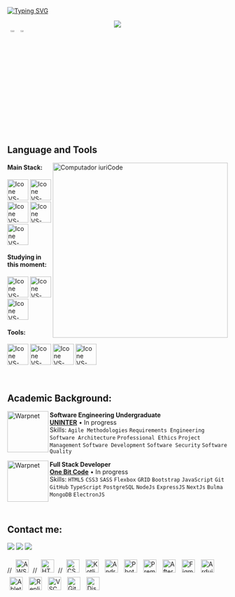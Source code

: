 [![Typing SVG](https://readme-typing-svg.herokuapp.com?color=FF3670&size=35&center=true&vCenter=true&width=1000&lines=My+name+is+Ren;I'm+Software+Engineering+Student)](https://git.io/typing-svg)
<div align="center">
<img src="https://github.com/RenWro/RenWro/assets/134458911/29143b94-27ae-4226-9454-47a0d54627c0">
</div>




<div style="display: flex; flex-wrap: wrap;">
<br>

<div align="center" style="margin-bottom:200px">
 <img width=45% align="center" src="https://github-readme-stats.vercel.app/api?username=RenWro&theme=transparent&show_icons=true" />
 <img width=40% align="center" src="https://github-readme-stats.vercel.app/api/top-langs/?username=RenWro&layout=compact&theme=transparent" />
</div>
</div>


<br>

</p>

## Language and Tools

<img src="https://raw.githubusercontent.com/MicaelliMedeiros/micaellimedeiros/master/image/computer-illustration.png" min-width="400px" max-width="400px" width="400px" align="right" alt="Computador iuriCode">

#### Main Stack:
  [<img height="48px" width="48px" alt="Icone VS-Code" src="https://skillicons.dev/icons?i=html"/>](https://developer.mozilla.org/en-US/docs/Web/HTML)
  [<img height="48px" width="48px" alt="Icone VS-Code" src="https://skillicons.dev/icons?i=css"/>](https://developer.mozilla.org/en-US/docs/Web/CSS)
  [<img height="48px" width="48px" alt="Icone VS-Code" src="https://skillicons.dev/icons?i=js"/>](https://developer.mozilla.org/en-US/docs/Web/JavaScript)
  [<img height="48px" width="48px" alt="Icone VS-Code" src="https://skillicons.dev/icons?i=nodejs"/>](https://nodejs.org/en)
  [<img height="48px" width="48px" alt="Icone VS-Code" src="https://skillicons.dev/icons?i=react"/>](https://react.dev/)


#### Studying in this moment:
  [<img height="48px" width="48px" alt="Icone VS-Code" src="https://skillicons.dev/icons?i=sass"/>](https://sass-lang.com/)
  [<img height="48px" width="48px" alt="Icone VS-Code" src="https://skillicons.dev/icons?i=ts"/>](https://www.typescriptlang.org/)
  [<img height="48px" width="48px" alt="Icone VS-Code" src="https://skillicons.dev/icons?i=mysql"/>](https://www.mysql.com/)

#### Tools:

  [<img height="48px" width="48px" alt="Icone VS-Code" src="https://skillicons.dev/icons?i=figma"/>](https://www.figma.com/)
  [<img height="48px" width="48px" alt="Icone VS-Code" src="https://skillicons.dev/icons?i=vscode"/>](https://code.visualstudio.com/)
  [<img height="48px" width="48px" alt="Icone VS-Code" src="https://skillicons.dev/icons?i=github"/>](https://github.com/)
  [<img height="48px" width="48px" alt="Icone VS-Code" src="https://skillicons.dev/icons?i=git"/>](https://git-scm.com/)

<br>

## Academic Background:

[<img align="left" height="94px" width="94px" alt="Warpnet" src="https://media.licdn.com/dms/image/C4E0BAQG5HFi6nWrpQg/company-logo_200_200/0/1655119369480/grupo_uninter_logo?e=1709164800&v=beta&t=A_gJyj3OZmT1JZNQcxaIJY67jzxMEJMvcpxyq1CwmS0"/>](https://www.uninter.com/)
**Software Engineering Undergraduate** \
[**UNINTER**](https://www.uninter.com/)  • In progress\
Skills: `Agile Methodologies` `Requirements Engineering` `Software Architecture` `Professional Ethics`
`Project Management` `Software Development` `Software Security` `Software Quality`

[<img align="left" height="94px" width="94px" alt="Warpnet" src="https://yt3.googleusercontent.com/rObOEbK1sg50-EG5bF6XWqtUMS5FHsFMA5bOl50UwrXnezjLqovTdtPK6Ql9V-4jGkasyOXs1g=s900-c-k-c0x00ffffff-no-rj"/>](https://www.onebitcode.com/)
**Full Stack Developer** \
[**One Bit Code**](https://www.onebitcode.com/) • In progress \
Skills: `HTML5` `CSS3` `SASS` `Flexbox` `GRID` `Bootstrap` `JavaScript` `Git` `GitHub` `TypeScript` `PostgreSQL` `NodeJs` `ExpressJS` `NextJs`
`Bulma` `MongoDB` `ElectronJS`

<br>

## Contact me:
<div>
<a href="https://www.instagram.com/y_m_k.02/" target="_blank"><img loading="lazy" src="https://img.shields.io/badge/-Instagram-%23E4405F?style=for-the-badge&logo=instagram&logoColor=white" target="_blank"></a>
<a href = "mailto: contatojacquelineatae@gmail.com"><img loading="lazy" src="https://img.shields.io/badge/Gmail-D14836?style=for-the-badge&logo=gmail&logoColor=white" target="_blank"></a>
<a href="https://www.linkedin.com/in/jacquelineatae/" target="_blank"><img loading="lazy" src="https://img.shields.io/badge/-LinkedIn-%230077B5?style=for-the-badge&logo=linkedin&logoColor=white" target="_blank"></a>   
</div>


//   <img src="https://github.com/RenWro/RenWro/assets/134458911/806c9f90-a219-471a-b6ee-0e7074bec773" alt="AWS-Dark" width="30px" style="margin: 5px;">
//     <img src="https://github.com/RenWro/RenWro/assets/134458911/5a2af0c3-b522-45e9-a1a9-3e7c03278a22" alt="HTML" width="30px" style="margin: 5px;">
//    <img src="https://github.com/RenWro/RenWro/assets/134458911/3a29a24f-905d-45c9-9803-e42f03e8689c" alt="CSS" width="30px" style="margin: 5px;">
    <img src="https://github.com/RenWro/RenWro/assets/134458911/6fc56359-3662-4dff-8452-396b595dc6a2" alt="Kotlin-Dark" width="30px" style="margin: 5px;">
    <img src="https://github.com/RenWro/RenWro/assets/134458911/5d74d732-11a6-49e8-9a74-52c8b00eeaf3" alt="AndroidStudio-Dark" width="30px" style="margin: 5px;">
    <img src="https://github.com/RenWro/RenWro/assets/134458911/7e19f28c-6266-43c8-b906-c50d3dec65c6" alt="Photoshop" width="30px" style="margin: 5px;">
    <img src="https://github.com/RenWro/RenWro/assets/134458911/c44bf06d-c91a-42ee-a906-f1048d88d6d4" alt="Premiere" width="30px" style="margin: 5px;">
    <img src="https://github.com/RenWro/RenWro/assets/134458911/68b40d36-a96a-4ef3-8e26-7e9dab402498" alt="AfterEffects" width="30px" style="margin: 5px;">
    <img src="https://github.com/RenWro/RenWro/assets/134458911/c5e9f9d8-9989-4cd4-8de1-0e040f371ee0" alt="Figma-Dark" width="30px" style="margin: 5px;">
    <img src="https://github.com/RenWro/RenWro/assets/134458911/d2b738b6-a53b-4934-bbb5-bd7eaeeec864" alt="Arduino" width="30px" style="margin: 5px;">
    <img src="https://github.com/RenWro/RenWro/assets/134458911/20c26bbb-90d3-458a-9adb-29de3c3b1824" alt="Ableton-Dark" width="30px" style="margin: 5px;">
    <img src="https://github.com/RenWro/RenWro/assets/134458911/7fdae9b4-d563-42f3-8f51-0e876766295f" alt="Replit-Dark" width="30px" style="margin: 5px;">
    <img src="https://github.com/RenWro/RenWro/assets/134458911/354c5b6e-82aa-4e31-9a31-32ccd663bd81" alt="VSCode-Dark" width="30px" style="margin: 5px;">
    <img src="https://github.com/RenWro/RenWro/assets/134458911/d87f27a5-285e-4323-aec7-d3631f1bff90" alt="Github-Dark" width="30px" style="margin: 5px;">
    <img src="https://github.com/RenWro/RenWro/assets/134458911/5b0d21b2-961d-43ab-9a7d-4bb7623fc7ca" alt="Discord" width="30px" style="margin: 5px;">





